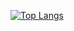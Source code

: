 <!-- [![Chandranshu's github stats](https://github-readme-stats.vercel.app/api?username=ChandranshuKumar&show_icons=true&theme=radical&include_all_commits=true&count_private=true)](https://github.com/anuraghazra/github-readme-stats) -->

[![Top Langs](https://github-readme-stats.vercel.app/api/top-langs/?username=ChandranshuKumar&layout=compact&theme=radical)](https://github.com/anuraghazra/github-readme-stats)
